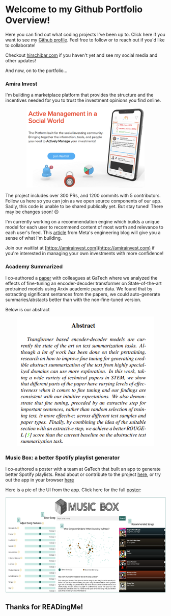 # Welcome to my Github Portfolio Overview!

Here you can find out what coding projects I've been up to. Click here if you want to see my [Github profile](https://github.com/jhirschibar). Feel free to follow or to reach out if you'd like to collaborate!

Checkout [hirschibar.com](https://hirschibar.com) if you haven't yet and see my social media and other updates!

And now, on to the portfolio...


### Amira Invest

I'm building a marketplace platform that provides the structure and the incentives needed for you to trust the investment opinions you find online.

<p align="center">
  <img src="/amira2.png" height="250">
</p>
The project includes over 300 PRs, and 1200 commits with 5 contributors. Follow us here so you can join as we open source components of our app. Sadly, this code is unable to be shared publically yet. But stay tuned! There may be changes soon! 😉

I'm currently working on a recommendation engine which builds a unique model for each user to recommend content of most worth and relevance to each user's feed. This [article](https://engineering.fb.com/2021/01/26/ml-applications/news-feed-ranking/) from Meta's engineering blog will give you a sense of what I'm building.

Join our waitlist at [https://amirainvest.com](https://amirainvest.com) if you're interested in managing your own investments with more confidence! 


### Academy Summarized
I co-authored a [paper](https://github.com/jhirschibar/academia_summarized/blob/main/Arxiv_Transformer.pdf) with colleagues at GaTech where we analyzed the effects of fine-tuning an encoder-decoder transformer on State-of-the-art pretrained models using Arxiv academic paper data. We found that by extracting significant sentances from the papers, we could auto-generate summaries/abstacts better than with the non-fine-tuned version.

Below is our abstract
<p align="center">
  <img src="/deep%20learning%20paper.png">
</p>

### Music Box: a better Spotify playlist generator
I co-authored a poster with a team at GaTech that built an app to generate better Spotify playlists. Read about or contribute to the project [here](https://github.com/jhirschibar/music_box), or try out the app in your browser [here](https://out-of-the-music-box.herokuapp.com/)

Here is a pic of the UI from the app. Click here for the full [poster](https://github.com/jhirschibar/music_box/blob/main/team065poster.pdf):
<p align="center">
  <img src="/musicbox.png" height="300">
</p>


## Thanks for READingMe!
